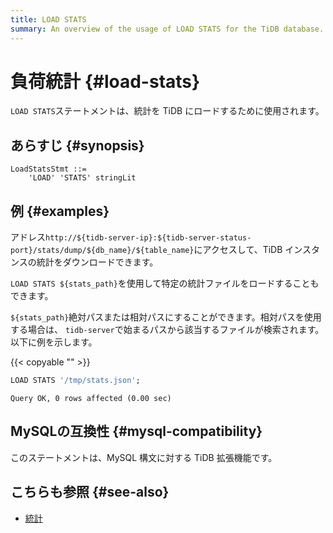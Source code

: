 ```yaml
---
title: LOAD STATS
summary: An overview of the usage of LOAD STATS for the TiDB database.
---
```


# 負荷統計 {#load-stats}

`LOAD STATS`ステートメントは、統計を TiDB にロードするために使用されます。

## あらすじ {#synopsis}

```ebnf+diagram
LoadStatsStmt ::=
    'LOAD' 'STATS' stringLit
```

## 例 {#examples}

アドレス`http://${tidb-server-ip}:${tidb-server-status-port}/stats/dump/${db_name}/${table_name}`にアクセスして、TiDB インスタンスの統計をダウンロードできます。

`LOAD STATS ${stats_path}`を使用して特定の統計ファイルをロードすることもできます。

`${stats_path}`絶対パスまたは相対パスにすることができます。相対パスを使用する場合は、 `tidb-server`で始まるパスから該当するファイルが検索されます。以下に例を示します。

{{< copyable "" >}}

```sql
LOAD STATS '/tmp/stats.json';
```

```
Query OK, 0 rows affected (0.00 sec)
```

## MySQLの互換性 {#mysql-compatibility}

このステートメントは、MySQL 構文に対する TiDB 拡張機能です。

## こちらも参照 {#see-also}

-   [<a href="/statistics.md">統計</a>](/statistics.md)
